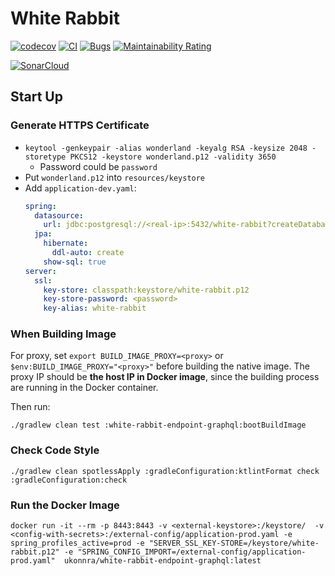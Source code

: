 # White Rabbit

[![codecov](https://codecov.io/gh/alices-wonderland/white-rabbit/branch/main/graph/badge.svg?token=ITJJebAjWw)](https://codecov.io/gh/alices-wonderland/white-rabbit)
[![CI](https://github.com/alices-wonderland/white-rabbit/actions/workflows/ci.yaml/badge.svg)](https://github.com/alices-wonderland/white-rabbit/actions/workflows/ci.yaml)
[![Bugs](https://sonarcloud.io/api/project_badges/measure?project=alices-wonderland_white-rabbit&metric=bugs)](https://sonarcloud.io/summary/new_code?id=alices-wonderland_white-rabbit)
[![Maintainability Rating](https://sonarcloud.io/api/project_badges/measure?project=alices-wonderland_white-rabbit&metric=sqale_rating)](https://sonarcloud.io/summary/new_code?id=alices-wonderland_white-rabbit)

[![SonarCloud](https://sonarcloud.io/images/project_badges/sonarcloud-white.svg)](https://sonarcloud.io/summary/new_code?id=alices-wonderland_white-rabbit)

## Start Up

### Generate HTTPS Certificate

* `keytool -genkeypair -alias wonderland -keyalg RSA -keysize 2048 -storetype PKCS12 -keystore wonderland.p12 -validity 3650`
  * Password could be `password`
* Put `wonderland.p12` into `resources/keystore`
* Add `application-dev.yaml`:
  ```yaml
  spring:
    datasource:
      url: jdbc:postgresql://<real-ip>:5432/white-rabbit?createDatabaseIfNotExist=true
    jpa:
      hibernate:
        ddl-auto: create
      show-sql: true
  server:
    ssl:
      key-store: classpath:keystore/white-rabbit.p12
      key-store-password: <password>
      key-alias: white-rabbit
  ```

### When Building Image

For proxy, set `export BUILD_IMAGE_PROXY=<proxy>` or `$env:BUILD_IMAGE_PROXY="<proxy>"` before building the native image.
The proxy IP should be **the host IP in Docker image**, since the building process are running in the Docker container.

Then run:
```
./gradlew clean test :white-rabbit-endpoint-graphql:bootBuildImage
```

### Check Code Style

```
./gradlew clean spotlessApply :gradleConfiguration:ktlintFormat check :gradleConfiguration:check
```

### Run the Docker Image

```
docker run -it --rm -p 8443:8443 -v <external-keystore>:/keystore/  -v <config-with-secrets>:/external-config/application-prod.yaml -e spring_profiles_active=prod -e "SERVER_SSL_KEY-STORE=/keystore/white-rabbit.p12" -e "SPRING_CONFIG_IMPORT=/external-config/application-prod.yaml"  ukonnra/white-rabbit-endpoint-graphql:latest
```
